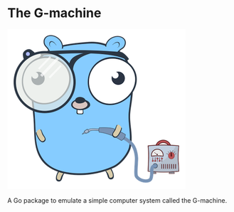 # The G-machine

![](img/soldering.png)

A Go package to emulate a simple computer system called the G-machine.